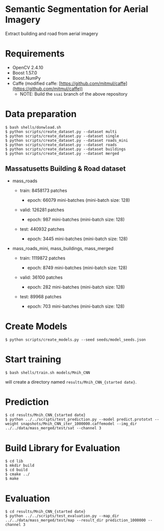 # Semantic Segmentation for Aerial Imagery
Extract building and road from aerial imagery

# Requirements
- OpenCV 2.4.10
- Boost 1.57.0
- Boost.NumPy
- Caffe (modified caffe: [https://github.com/mitmul/caffe](https://github.com/mitmul/caffe))
  - NOTE: Build the `ssai` branch of the above repository

# Data preparation

```
$ bash shells/donwload.sh
$ python scripts/create_dataset.py --dataset multi
$ python scripts/create_dataset.py --dataset single
$ python scripts/create_dataset.py --dataset roads_mini
$ python scripts/create_dataset.py --dataset roads
$ python scripts/create_dataset.py --dataset buildings
$ python scripts/create_dataset.py --dataset merged
```

## Massatusetts Building & Road dataset
- mass_roads
  - train: 8458173 patches
    - epoch: 66079 mini-batches (mini-batch size: 128)

  - valid: 126281 patches
    - epoch: 987 mini-batches (mini-batch size: 128)

  - test: 440932 patches
    - epoch: 3445 mini-batches (mini-batch size: 128)

- mass_roads_mini, mass_buildings, mass_merged
  - train: 1119872 patches
    - epoch: 8749 mini-batches (mini-batch size: 128)

  - valid: 36100 patches
    - epoch: 282 mini-batches (mini-batch size: 128)

  - test: 89968 patches
    - epoch: 703 mini-batches (mini-batch size: 128)

# Create Models

```
$ python scripts/create_models.py --seed seeds/model_seeds.json
```

# Start training

```
$ bash shells/train.sh models/Mnih_CNN
```

will create a directory named `results/Mnih_CNN_{started date}`.

# Prediction

```
$ cd results/Mnih_CNN_{started date}
$ python ../../scripts/test_prediction.py --model predict.prototxt --weight snapshots/Mnih_CNN_iter_1000000.caffemodel --img_dir ../../data/mass_merged/test/sat --channel 3
```

# Build Library for Evaluation

```
$ cd lib
$ mkdir build
$ cd build
$ cmake ../
$ make
```

# Evaluation

```
$ cd results/Mnih_CNN_{started date}
$ python ../../scripts/test_evaluation.py --map_dir ../../data/mass_merged/test/map --result_dir prediction_1000000 --channel 3
```
